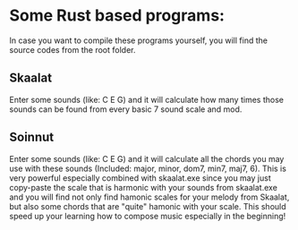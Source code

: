 # Some Rust based programs:



In case you want to compile these programs yourself, you will find the source codes from the root folder.


## Skaalat

Enter some sounds (like: C E G) and it will calculate how many times those sounds can be found from every basic 7 sound scale and mod.


## Soinnut

Enter some sounds (like: C E G) and it will calculate all the chords you may use with these sounds (Included: major, minor, dom7, min7, maj7, 6). This is very powerful especially combined with skaalat.exe since you may just copy-paste the scale that is harmonic with your sounds from skaalat.exe and you will find not only find hamonic scales for your melody from Skaalat, but also some chords that are "quite" hamonic with your scale. This should speed up your learning how to compose music especially in the beginning!

